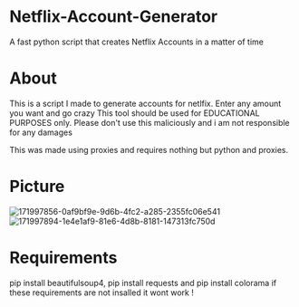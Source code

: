 # Netflix-Account-Generator
A fast python script that creates Netflix Accounts in a matter of time

# About
This is a script I made to generate accounts for netlfix. Enter any amount you want and go crazy This tool should be used for EDUCATIONAL PURPOSES only. Please don't use this maliciously and i am not responsible for any damages

This was made using proxies and requires nothing but python and proxies.

# Picture
![171997856-0af9bf9e-9d6b-4fc2-a285-2355fc06e541](https://github.com/FreeTools123/NetflixGenerator/assets/134269529/bfd99f65-907b-430b-8a3b-f91098fd0080)
![171997894-1e4e1af9-81e6-4d8b-8181-147313fc750d](https://github.com/FreeTools123/NetflixGenerator/assets/134269529/0a6c1622-b757-49e1-a049-82c95e07a2ee)

# Requirements
pip install beautifulsoup4, pip install requests and pip install colorama
if these requirements are not insalled it wont work !
